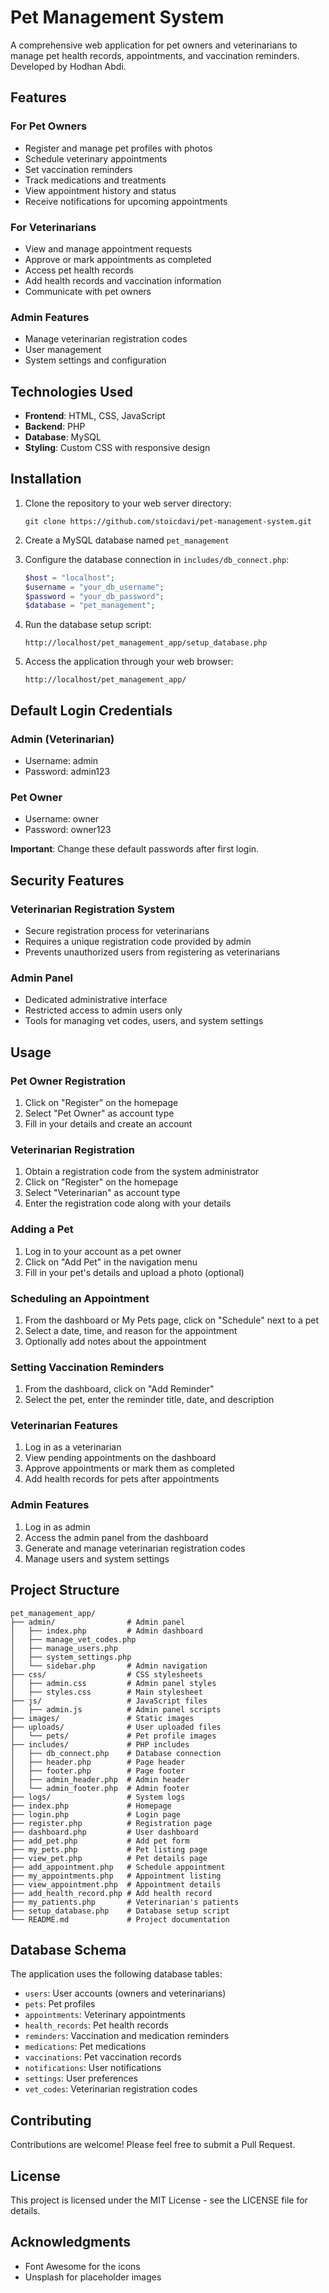# Pet Management System

A comprehensive web application for pet owners and veterinarians to manage pet health records, appointments, and vaccination reminders. Developed by Hodhan Abdi.

## Features

### For Pet Owners
- Register and manage pet profiles with photos
- Schedule veterinary appointments
- Set vaccination reminders
- Track medications and treatments
- View appointment history and status
- Receive notifications for upcoming appointments

### For Veterinarians
- View and manage appointment requests
- Approve or mark appointments as completed
- Access pet health records
- Add health records and vaccination information
- Communicate with pet owners

### Admin Features
- Manage veterinarian registration codes
- User management
- System settings and configuration

## Technologies Used

- **Frontend**: HTML, CSS, JavaScript
- **Backend**: PHP
- **Database**: MySQL
- **Styling**: Custom CSS with responsive design

## Installation

1. Clone the repository to your web server directory:
   ```
   git clone https://github.com/stoicdavi/pet-management-system.git
   ```

2. Create a MySQL database named `pet_management`

3. Configure the database connection in `includes/db_connect.php`:
   ```php
   $host = "localhost";
   $username = "your_db_username";
   $password = "your_db_password";
   $database = "pet_management";
   ```

4. Run the database setup script:
   ```
   http://localhost/pet_management_app/setup_database.php
   ```

5. Access the application through your web browser:
   ```
   http://localhost/pet_management_app/
   ```

## Default Login Credentials

### Admin (Veterinarian)
- Username: admin
- Password: admin123

### Pet Owner
- Username: owner
- Password: owner123

**Important**: Change these default passwords after first login.

## Security Features

### Veterinarian Registration System
- Secure registration process for veterinarians
- Requires a unique registration code provided by admin
- Prevents unauthorized users from registering as veterinarians

### Admin Panel
- Dedicated administrative interface
- Restricted access to admin users only
- Tools for managing vet codes, users, and system settings

## Usage

### Pet Owner Registration
1. Click on "Register" on the homepage
2. Select "Pet Owner" as account type
3. Fill in your details and create an account

### Veterinarian Registration
1. Obtain a registration code from the system administrator
2. Click on "Register" on the homepage
3. Select "Veterinarian" as account type
4. Enter the registration code along with your details

### Adding a Pet
1. Log in to your account as a pet owner
2. Click on "Add Pet" in the navigation menu
3. Fill in your pet's details and upload a photo (optional)

### Scheduling an Appointment
1. From the dashboard or My Pets page, click on "Schedule" next to a pet
2. Select a date, time, and reason for the appointment
3. Optionally add notes about the appointment

### Setting Vaccination Reminders
1. From the dashboard, click on "Add Reminder"
2. Select the pet, enter the reminder title, date, and description

### Veterinarian Features
1. Log in as a veterinarian
2. View pending appointments on the dashboard
3. Approve appointments or mark them as completed
4. Add health records for pets after appointments

### Admin Features
1. Log in as admin
2. Access the admin panel from the dashboard
3. Generate and manage veterinarian registration codes
4. Manage users and system settings

## Project Structure

```
pet_management_app/
├── admin/                # Admin panel
│   ├── index.php         # Admin dashboard
│   ├── manage_vet_codes.php
│   ├── manage_users.php
│   ├── system_settings.php
│   └── sidebar.php       # Admin navigation
├── css/                  # CSS stylesheets
│   ├── admin.css         # Admin panel styles
│   ├── styles.css        # Main stylesheet
├── js/                   # JavaScript files
│   ├── admin.js          # Admin panel scripts
├── images/               # Static images
├── uploads/              # User uploaded files
│   └── pets/             # Pet profile images
├── includes/             # PHP includes
│   ├── db_connect.php    # Database connection
│   ├── header.php        # Page header
│   ├── footer.php        # Page footer
│   ├── admin_header.php  # Admin header
│   └── admin_footer.php  # Admin footer
├── logs/                 # System logs
├── index.php             # Homepage
├── login.php             # Login page
├── register.php          # Registration page
├── dashboard.php         # User dashboard
├── add_pet.php           # Add pet form
├── my_pets.php           # Pet listing page
├── view_pet.php          # Pet details page
├── add_appointment.php   # Schedule appointment
├── my_appointments.php   # Appointment listing
├── view_appointment.php  # Appointment details
├── add_health_record.php # Add health record
├── my_patients.php       # Veterinarian's patients
├── setup_database.php    # Database setup script
└── README.md             # Project documentation
```

## Database Schema

The application uses the following database tables:

- `users`: User accounts (owners and veterinarians)
- `pets`: Pet profiles
- `appointments`: Veterinary appointments
- `health_records`: Pet health records
- `reminders`: Vaccination and medication reminders
- `medications`: Pet medications
- `vaccinations`: Pet vaccination records
- `notifications`: User notifications
- `settings`: User preferences
- `vet_codes`: Veterinarian registration codes

## Contributing

Contributions are welcome! Please feel free to submit a Pull Request.

## License

This project is licensed under the MIT License - see the LICENSE file for details.

## Acknowledgments

- Font Awesome for the icons
- Unsplash for placeholder images
